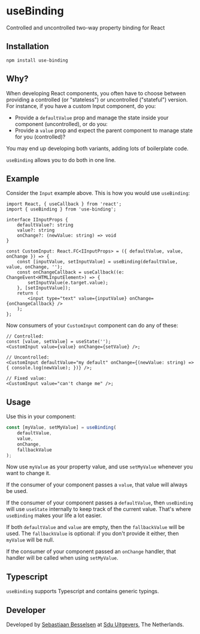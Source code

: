 # useBinding
Controlled and uncontrolled two-way property binding for React

## Installation
`npm install use-binding`

## Why?
When developing React components, you often have to choose between providing a controlled (or "stateless") or uncontrolled ("stateful") version. For instance, if you have a custom Input component, do you:

* Provide a `defaultValue` prop and manage the state inside your component (uncontrolled), or do you:
* Provide a `value` prop and expect the parent component to manage state for you (controlled)?

You may end up developing both variants, adding lots of boilerplate code.

`useBinding` allows you to do both in one line.

## Example
Consider the `Input` example above. This is how you would use `useBinding`:

```tsx
import React, { useCallback } from 'react';
import { useBinding } from 'use-binding';

interface IInputProps {
    defaultValue?: string
    value?: string
    onChange?: (newValue: string) => void
}

const CustomInput: React.FC<IInputProps> = ({ defaultValue, value, onChange }) => {
    const [inputValue, setInputValue] = useBinding(defaultValue, value, onChange, '');
    const onChangeCallback = useCallback((e: ChangeEvent<HTMLInputElement>) => {
        setInputValue(e.target.value);
    }, [setInputValue]);
    return (
        <input type="text" value={inputValue} onChange={onChangeCallback} />
    );
};
```

Now consumers of your `CustomInput` component can do any of these:

```tsx
// Controlled:
const [value, setValue] = useState('');
<CustomInput value={value} onChange={setValue} />;

// Uncontrolled:
<CustomInput defaultValue="my default" onChange={(newValue: string) => { console.log(newValue); })} />;

// Fixed value:
<CustomInput value="can't change me" />;
```

## Usage

Use this in your component:

```ts
const [myValue, setMyValue] = useBinding(
    defaultValue,
    value,
    onChange,
    fallbackValue
);
```

Now use `myValue` as your property value, and use `setMyValue` whenever you want to change it.

If the consumer of your component passes a `value`, that value will always be used.

If the consumer of your component passes a `defaultValue`, then `useBinding` will use `useState` internally to keep track of the current value. That's where `useBinding` makes your life a lot easier.

If both `defaultValue` and `value` are empty, then the `fallbackValue` will be used. The `fallbackValue` is optional: if you don't provide it either, then `myValue` will be null.

If the consumer of your component passed an `onChange` handler, that handler will be called when using `setMyValue`.


## Typescript
`useBinding` supports Typescript and contains generic typings.

## Developer

Developed by [Sebastiaan Besselsen](https://github.com/sbesselsen) at [Sdu Uitgevers](https://www.sdu.nl), The Netherlands.
